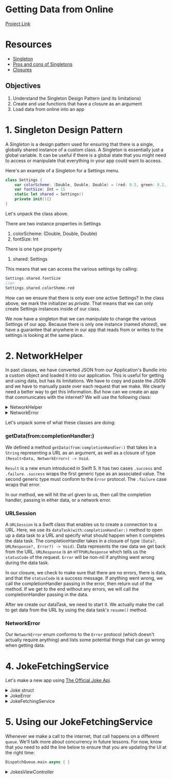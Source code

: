 # Getting Data from Online

[Project Link](https://github.com/joinpursuit/Pursuit-Core-iOS-Getting-Data-From-Online-Lesson-Project)

# Resources

- [Singleton](https://developer.apple.com/library/content/documentation/Swift/Conceptual/BuildingCocoaApps/AdoptingCocoaDesignPatterns.html#//apple_ref/doc/uid/TP40014216-CH7-ID177)
- [Pros and cons of Singletons](https://cocoacasts.com/are-singletons-bad/)
- [Closures](https://developer.apple.com/library/content/documentation/Swift/Conceptual/Swift_Programming_Language/Closures.html)

## Objectives

1. Understand the Singleton Design Pattern (and its limitations)
2. Create and use functions that have a closure as an argument
3. Load data from online into an app

# 1. Singleton Design Pattern

A *Singleton* is a design pattern used for ensuring that there is a single, globally shared instance of a custom class.  A Singleton is essentially just a global variable.  It can be useful if there is a global state that you might need to access or manipulate that everything in your app could want to access.

Here's an example of a Singleton for a Settings menu.

```swift
class Settings {
	var colorScheme: (Double, Double, Double) = (red: 0.5, green: 0.2, blue: 0.9)
	var fontSize: Int = 15
	static let shared = Settings()
	private init(){}
}
```

Let's unpack the class above.

There are two instance properties in Settings

1. colorScheme: (Double, Double, Double)
2. fontSize: Int

There is one type property

1. shared: Settings

This means that we can access the various settings by calling:

```swift
Settings.shared.fontSize
//or
Settings.shared.colorSheme.red
```

How can we ensure that there is only ever one active Settings?  In the class above, we mark the initializer as *private*.  That means that we can only create Settings instances inside of our class.

We now have a singleton that we can manipulate to change the various Settings of our app.  Because there is only one instance (named *shared*), we have a guarantee that anywhere in our app that reads from or writes to the settings is looking at the same place.

# 2. NetworkHelper

In past classes, we have converted JSON from our Application's Bundle into a custom object and loaded it into our application.  This is useful for getting and using data, but has its limitations.  We have to copy and paste the JSON and we have to manually paste over each request that we make.  We clearly need a better way to get this information.  But how can we create an app that communicates with the internet?  We will use the following class:

<details>
<summary>NetworkHelper</summary>

```swift
class NetworkHelper {

    // Mark: - Static Properties

    static let manager = NetworkHelper()

    // MARK: - Internal Methods

    func getData(from urlString: String, completionHandler: @escaping (Result<Data, NetworkError>) -> Void) {
        guard let url = URL(string: urlString) else {
            completionHandler(.failure(.badURL))
            return
        }
        let dataTask = self.urlSession.dataTask(with: url) { (data, response, error) in
            if let error = error {
                completionHandler(.failure(.responseError(error)))
                return
            }
            guard let urlResponse = response as? HTTPURLResponse else {
                completionHandler(.failure(.noURLResponse))
                return
            }
            guard let data = data else {
                completionHandler(.failure(.noData))
                return
            }
            switch urlResponse.statusCode {
            case 200...299: break
            default:
                completionHandler(.failure(.badURLResponse(urlResponse.statusCode)))
                return
            }

            completionHandler(.success(data))
        }
        dataTask.resume()
    }

    // MARK: - Private Properties and Initializers

    private let urlSession = URLSession(configuration: .default)

    private init() {}
}
```
</details>

<details>
<summary>NetworkError</summary>

```
enum NetworkError: Error, CustomStringConvertible {
    case badURL
    case responseError(Error)
    case noURLResponse
    case noData
    case badURLResponse(Int)
    var description: String {
        switch self {
        case .badURL: return "Invalid URL"
        case let .responseError(error): return "Response Error: \(error)"
        case .noURLResponse: return "No URL Response"
        case .noData: return "No Data"
        case let .badURLResponse(statusCode): return "Bad status code: \(statusCode)"
        }
    }
}
```

</details>



Let's unpack some of what these classes are doing:

### getData(from:completionHandler:)

We defined a method `getData(from:completionHandler:)` that takes in a `String` representing a URL as an argument, as well as a closure of type `(Result<Data, NetworkError>) -> Void`.

`Result` is a new enum introduced in Swift 5.  It has two cases `.success` and `.failure`.  `.success` wraps the first generic type as an associated value.  The second generic type must conform to the `Error` protocol.  The `.failure` case wraps that error.

In our method, we will hit the url given to us, then call the completion handler, passing in either data, or a network error.

### URLSession

A `URLSession` is a Swift class that enables us to create a connection to a URL.  Here, we use its `dataTask(with:completionHandler:)` method to open up a data task to a URL and specify what should happen when it completes the data task.  The completionHandler takes in a closure of type `(Data?, URLResponse?, Error?) -> Void)`.  Data represents the raw data we get back from the URL.  `URLResponse` is an `HTTPURLResponse` which tells us the `statusCode` of the request.  `Error` will be non-nil if anything went wrong during the data task.  

In our closure, we check to make sure that there are no errors, there is data, and that the `statusCode` is a success message.  If anything went wrong, we call the completionHandler passing in the error, then return out of the method.  If we get to the end without any errors, we will call the completionHandler passing in the data.

After we create our dataTask, we need to start it.  We actually make the call to get data from the URL by using the data task's `resume()` method.


### NetworkError

Our `NetworkError` enum conforms to the `Error` protocol (which doesn't actually require anything) and lists some potential things that can go wrong when getting data.

# 4. JokeFetchingService

Let's make a new app using [The Official Joke Api](https://official-joke-api.appspot.com/jokes/programming/ten).

<details>
<summary>Joke struct</summary>

```swift
struct Joke: Codable {
    let id: Int
    let type: String
    let setup: String
    let punchline: String
}
```
</details>


<details>
<summary>JokeError</summary>

```swift
enum JokeError: Error, CustomStringConvertible {
    case networkError(NetworkError)
    case jsonDecodingError(Error)
    var description: String {
        switch self {
        case let .networkError(networkError):
            return "Network error: \(networkError)"
        case let .jsonDecodingError(decodingError):
            return "Decoding error: \(decodingError)"
        }
    }
}
```
</details>


<details>
<summary>JokeFetchingService</summary>

```swift
import Foundation

class JokeFetchingService {

    // MARK: - Static Properties

    static let manager = JokeFetchingService()

    // MARK: - Internal Methods

    func getJokes(completionHandler: @escaping (Result<[Joke], JokeError>) -> Void) {
        NetworkHelper.manager.getData(from: jokesEndpoint) { (result) in
            switch result {
            case let .success(data):
                do {
                    let jokes = try JSONDecoder().decode([Joke].self, from: data)
                    completionHandler(.success(jokes))
                } catch {
                    completionHandler(.failure(.jsonDecodingError(error)))
                }
            case let .failure(networkError):
                completionHandler(.failure(.networkError(networkError)))
            }
        }
    }

    // MARK: - Private Properties and Initializers

    private let jokesEndpoint = "https://official-joke-api.appspot.com/jokes/programming/ten"

    private init() {}
}
```
</details>

# 5. Using our JokeFetchingService

Whenever we make a call to the internet, that call happens on a different `queue`.  We'll talk more about concurrency in future lessons.  For now, know that you need to add the line below to ensure that you are updating the UI at the right time:

```swift
DispatchQueue.main.async { }
```

<details>
<summary>JokesViewController</summary>

```swift
import UIKit

class JokesViewController: UIViewController {

    // MARK: - IBOutlets

    @IBOutlet var jokesTableView: UITableView!

    // MARK: - Internal Properties

    var jokes = [Joke]() {
        didSet {
            jokesTableView.reloadData()
        }
    }

    // MARK: - Lifecyle Overrides

    override func viewDidLoad() {
        super.viewDidLoad()
        configureJokesTableView()
        loadJokes()
    }

    // MARK: - Private methods

    func configureJokesTableView() {
        jokesTableView.delegate = self
        jokesTableView.dataSource = self
    }

    func loadJokes() {
        JokeFetchingService.manager.getJokes { [weak self] (result) in
            guard let self = self else { return }
            DispatchQueue.main.async { [weak self] in
                guard let self = self else { return }
                switch result {
                case let .success(fetchedJokes):
                    self.jokes = fetchedJokes
                case let .failure(error):
                    let alertVC = UIAlertController(title: "Error",
                                                    message: "An error fetching the jokes occurred: \(error.description)",
                                                    preferredStyle: .alert)
                    alertVC.addAction(UIAlertAction(title: "OK",
                                                    style: .default,
                                                    handler: nil))
                    self.present(alertVC, animated: true, completion: nil)
                }
            }
        }
    }
}

extension JokesViewController: UITableViewDelegate {}

extension JokesViewController: UITableViewDataSource {
    func tableView(_ tableView: UITableView, numberOfRowsInSection section: Int) -> Int {
        return jokes.count
    }
    func tableView(_ tableView: UITableView, cellForRowAt indexPath: IndexPath) -> UITableViewCell {
        let cell = jokesTableView.dequeueReusableCell(withIdentifier: "jokeCell", for: indexPath)
        let joke = jokes[indexPath.row]
        cell.textLabel?.text = joke.setup
        cell.detailTextLabel?.text = joke.punchline
        return cell
    }
}
```
</details>
